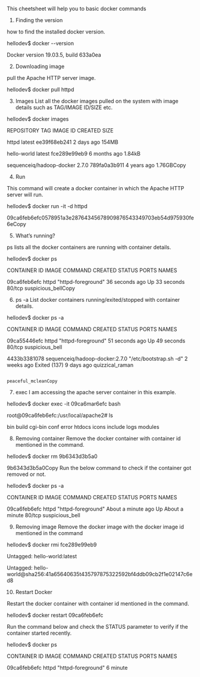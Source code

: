 This cheetsheet will help you to basic docker commands




1) Finding the version

 how to find the installed docker version.

hellodev$ docker --version

Docker version 19.03.5, build 633a0ea




2) Downloading image

pull the Apache HTTP server image.

hellodev$ docker pull httpd



3) Images
List all the docker images pulled on the system with image details such as TAG/IMAGE ID/SIZE etc.

hellodev$ docker images

REPOSITORY                 TAG                 IMAGE ID            CREATED             SIZE

httpd                      latest              ee39f68eb241        2 days ago          154MB

hello-world                latest              fce289e99eb9        6 months ago        1.84kB

sequenceiq/hadoop-docker   2.7.0               789fa0a3b911        4 years ago         1.76GBCopy


4) Run

This command will create a docker container in which the Apache HTTP server will run.

hellodev$ docker run -it -d httpd

09ca6feb6efc0578951a3e28764345678909876543349703eb54d975930fe6eCopy


5) What’s running?

ps lists all the docker containers are running with container details.

hellodev$ docker ps

CONTAINER ID        IMAGE               COMMAND              CREATED             STATUS              PORTS               NAMES

09ca6feb6efc        httpd               "httpd-foreground"   36 seconds ago      Up 33 seconds       80/tcp              suspicious_bellCopy


6) ps -a
List docker containers running/exited/stopped with container details.

hellodev$ docker ps -a

CONTAINER ID        IMAGE                            COMMAND                  CREATED             STATUS                     PORTS                                                                                                                                NAMES

09ca55446efc        httpd                            "httpd-foreground"       51 seconds ago      Up 49 seconds              80/tcp                                                                                                                               suspicious_bell

4433b3381078        sequenceiq/hadoop-docker:2.7.0   "/etc/bootstrap.sh -d"   2 weeks ago         Exited (137) 9 days ago                                                                                                                                         quizzical_raman



                                                                                                                                          peaceful_mcleanCopy
7) exec
I am accessing the apache server container in this example.

hellodev$ docker exec -it 09ca6mar6efc bash

root@09ca6feb6efc:/usr/local/apache2# ls

bin  build  cgi-bin  conf  error  htdocs  icons  include  logs                modules



8) Removing container
Remove the docker container with container id mentioned in the command.

hellodev$ docker rm 9b6343d3b5a0

9b6343d3b5a0Copy
Run the below command to check if the container got removed or not.

hellodev$ docker ps -a

CONTAINER ID        IMAGE                            COMMAND                  CREATED              STATUS                     PORTS                                                                                                                                NAMES

09ca6feb6efc        httpd                            "httpd-foreground"       About a minute ago   Up About a minute          80/tcp                                                                                                                               suspicious_bell



9) Removing image
Remove the docker image with the docker image id mentioned in the command

hellodev$ docker rmi fce289e99eb9

Untagged: hello-world:latest

Untagged: hello-world@sha256:41a65640635t435797875322592bf4ddb09cb2f1e02147c6ed8



10) Restart Docker

Restart the docker container with container id mentioned in the command.

hellodev$ docker restart 09ca6feb6efc


Run the command below and check the STATUS parameter to verify if the container started recently.

hellodev$ docker ps

CONTAINER ID        IMAGE               COMMAND              CREATED             STATUS              PORTS               NAMES

09ca6feb6efc        httpd               "httpd-foreground"   6 minute

